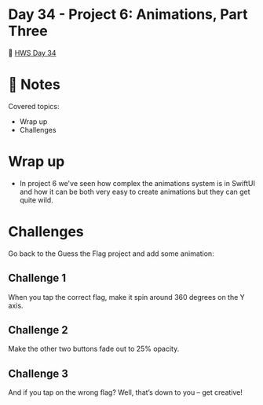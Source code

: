# Day 34 - Project 6: Animations, Part Three
🔗 [HWS Day 34](https://www.hackingwithswift.com/100/swiftui/34)

# 📝 Notes
Covered topics:

- Wrap up
- Challenges

# Wrap up

-  In project 6 we've seen how complex the animations system is in SwiftUI and how it can be both very easy to create animations but they can get quite wild.

# Challenges

Go back to the Guess the Flag project and add some animation:

## Challenge 1
>
When you tap the correct flag, make it spin around 360 degrees on the Y axis.

## Challenge 2
>
Make the other two buttons fade out to 25% opacity.

## Challenge 3
>
And if you tap on the wrong flag? Well, that’s down to you – get creative!
